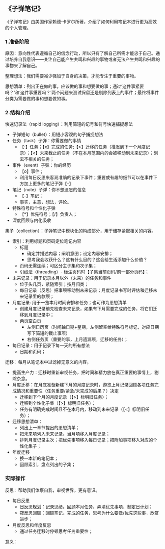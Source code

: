 ## 《子弹笔记》

《子弹笔记》由美国作家赖德·卡罗尔所著，介绍了如何利用笔记本进行更为高效的个人管理。

### 1.准备阶段
原因：意向性代表遵循自己的信念行动，所以只有了解自己所需才能忠于自己。通过培养自我意识——关注自己能产生共鸣和兴趣的事物或者无法产生共鸣和兴趣的事物来了解自己。

整理想法：我们需要减少强加于自身的决策，才能专注于重要的事物。

思想清单：列出正在做的事，应该做的事和想要做的事；通过‘这件事紧要吗？’和‘这件事重要吗？’两个问题来测试保留还是剔除列表上的事件；最终将事件分类为需要做的事和想要做的事。

### 2.结构介绍
快速记录法（rapid logging）：利用简短的记号和符号快速捕捉想法
- 子弹短句（bullet）：用短小客观的句子捕捉想法
- 任务（task）子弹：你需要做的事情
  - 【·】任务；【x】完成的任务;【>】迁移的任务（推迟到下一个月度记录）；【<】未来截止的任务（不在本月范围内的会被移动到未来记录）；划去不相关的任务；
- 事件（event）子弹：你的经历
  - 【o】事件；
  - 利用每日反思来客观准确的记录下事件；重要或有趣的细节可以在事件下方加上更多的笔记子弹【-】
- 笔记（note）子弹：你不想遗忘的信息
  - 【-】笔记；
  - 事实，主意，想法，评论。
- 特殊符号和个性化子弹
  - 【*】优先符号；【/】负责人；
- 深度回顾与内化吸收

集子（collection）：子弹笔记中模块化的构成部分，用于储存紧密相关的内容。
- 索引：利用标题和页码定位笔记内容
  - 标题
    - 确定并描述内容；阐明意图；设定内容安排；
    - 思考我会收获什么？这有什么目的？这会给生活添加什么价值？
  - 页码无需连续；可区分主子集和次子集；
  - 引线法（threading）- 标注页码时【子集当前页码/前一部分页码】；
- 未来记录：用于记录本月以外（未来）的任务和事件
  - 位于头几页，紧随索引；按月归类；
  - 每日记录（反思）把事项移动到未来记录；月度记录书写时评估和迁移未来记录里的款项；
- 月度记录: 用于一览本月时间安排和任务；也可作为思想清单
  - 创建月度记录前先检查未来记录，如果有下月需要完成的任务，将它们迁移到月度记录中；
  - 两页空白页
    - 左侧日历页（时间轴日期+星期，左侧留空给特殊符号标记，对应日期写下简短的截止事项）
    - 右侧任务页（重要的事，上月遗漏项，迁移的任务）；
- 每日记录：用于记录下每一天的所有想法
  - 日期和页码；

迁移：每月从笔记本中过滤掉无意义的内容。
- 提高生产力：迁移时重新审视任务，把时间和精力放在真正重要的事情上，剔除杂念。
- 月度迁移：在月底准备新建下月的月度记录时，游览上月记录回顾各项任务完成情况和重要性（任务重要/紧急/未完成的后果？）决定
  - 迁移到下个月的月度记录（【>】标明旧任务）；
  - 迁移到个性化子集（【>】标明旧任务）；
  - 任务有明确完成时间且不在本月内，移动到未来记录（【<】标明旧任务）；
- 迁移思想清单：
  - 列出上一章节提出的思想清单；
  - 把未来项列入未来记录，当月项移入月度记录；
  - 排列月度记录主次；把优先事项移入每日记录；把附加事项移入对应的个性化集子；
- 年度迁移
  - 换一本新的笔记本； 
  - 回顾索引，盘点列出的子集；


### 实际操作
反思：帮助我们体察自我，审视世界，更有意识。
- 每日反思
  - 日反思规划：记录思绪，回顾本月任务，弄清优先事项，制定日计划；
  - 夜反思回顾：回顾笔记，完成的任务，思考为什么要做/优先这些事，欣赏进步；
- 月度反思和年度反思
  - 通过任务迁移时停顿思考任务重要性；

意义：
